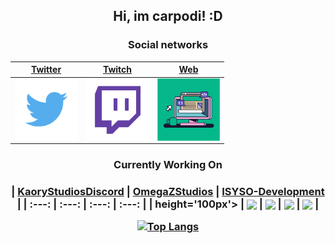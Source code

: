 <h2 align="center">Hi, im carpodi! :D</h2>

</hr>

<h3 align="center">Social networks</h3>

<div align="center">

| <a href="https://twitter.com/carpodii" target="_blank">**Twitter**</a> | <a href="https://twitch.tv/carpodi" target="_blank">**Twitch** | <a href="https://carpodi.xyz" target="_blank">**Web**</a> | 
| :---: | :---: | :---: | 
| <img align='center' src='https://raw.githubusercontent.com/Carpodi/carpodi/main/images/Twitter.png' height='100px'> | <img align='center' src='https://raw.githubusercontent.com/Carpodi/carpodi/main/images/Twitch.png' height='100px'> | <img align='center' src='https://raw.githubusercontent.com/Carpodi/carpodi/main/images/website.png' height='100px'>                                    
</div>
 <div align="center">
 <h3 align="center">Currently Working On<h3>

<div align="center">

  | <a href="https://kaorystudiosdiscord.github.io/" target="_blank">**KaoryStudiosDiscord**</a> | <a href="https://omegazstudios.com" target="_blank">**OmegaZStudios**</a> |     <a href="https://isyourserver.online" target="_blank">**ISYSO-Development**</a> |
| :---: | :---: |  :---: | :---: | 
| height='100px'> | <img align='center' src='https://avatars.githubusercontent.com/u/104711285?s=400&u=c002964232f085b1f470d73b2163ebe047bb5c05&v=4' height='100px'> | <img align='center' src='https://avatars.githubusercontent.com/u/104702051?s=400&u=283949bd098e95415d5102bbe0c117644d19554a&v=4' height='100px'> |  <img align='center' src='https://avatars.githubusercontent.com/u/128551001?s=200&v=4' height='100px'> | <img align='center' src='https://avatars.githubusercontent.com/u/121261615?s=200&v=4' height='100px'> | 


[![Top Langs](https://github-readme-stats.vercel.app/api/top-langs/?username=Carpodi&theme=dark)](https://github.com/carpodi)
